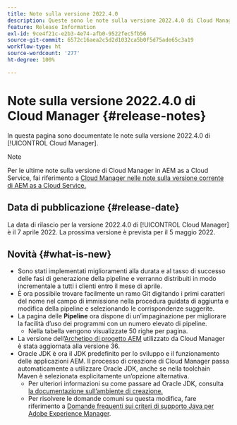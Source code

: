 ```yaml
---
title: Note sulla versione 2022.4.0
description: Queste sono le note sulla versione 2022.4.0 di Cloud Manager.
feature: Release Information
exl-id: 9ce4f21c-e2b3-4e74-afb0-9522fec5fb56
source-git-commit: 6572c16aea2c5d2d1032ca5b0f5d75ade65c3a19
workflow-type: ht
source-wordcount: '277'
ht-degree: 100%

---
```


# Note sulla versione 2022.4.0 di Cloud Manager {#release-notes}

In questa pagina sono documentate le note sulla versione 2022.4.0 di [!UICONTROL Cloud Manager].

>[!NOTE]
>
>Per le ultime note sulla versione di Cloud Manager in AEM as a Cloud Service, fai riferimento a [Cloud Manager nelle note sulla versione corrente di AEM as a Cloud Service.](https://experienceleague.adobe.com/docs/experience-manager-cloud-service/content/implementing/using-cloud-manager/release-notes-cloud-manager/release-notes-cm-current.html?lang=it)

## Data di pubblicazione {#release-date}

La data di rilascio per la versione 2022.4.0 di [!UICONTROL Cloud Manager] è il 7 aprile 2022. La prossima versione è prevista per il 5 maggio 2022.

## Novità {#what-is-new}

* Sono stati implementati miglioramenti alla durata e al tasso di successo delle fasi di generazione della pipeline e verranno distribuiti in modo incrementale a tutti i clienti entro il mese di aprile.
* È ora possibile trovare facilmente un ramo Git digitando i primi caratteri del nome nel campo di immissione nella procedura guidata di aggiunta e modifica della pipeline e selezionando le corrispondenze suggerite.
* La pagina delle **Pipeline** ora dispone di un’impaginazione per migliorare la facilità d’uso dei programmi con un numero elevato di pipeline.
   * Nella tabella vengono visualizzate 50 righe per pagina.
* La versione dell’[Archetipo di progetto AEM](https://experienceleague.adobe.com/docs/experience-manager-core-components/using/developing/archetype/overview.html?lang=it) utilizzato da Cloud Manager è stata aggiornata alla versione 36.
* Oracle JDK è ora il JDK predefinito per lo sviluppo e il funzionamento delle applicazioni AEM. Il processo di creazione di Cloud Manager passa automaticamente a utilizzare Oracle JDK, anche se nella toolchain Maven è selezionata esplicitamente un’opzione alternativa.
   * Per ulteriori informazioni su come passare ad Oracle JDK, consulta [la documentazione sull’ambiente di creazione.](/help/getting-started/build-environment.md#using-java-support)
   * Per risolvere le domande comuni su questa modifica, fare riferimento a [Domande frequenti sui criteri di supporto Java per Adobe Experience Manager](https://experienceleague.adobe.com/docs/experience-manager-65/assets/Java_Policy_for_Adobe_Experience_Manager.pdf).
